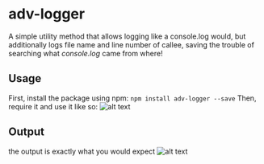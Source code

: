 # adv-logger
A simple utility method that allows logging like a console.log would,
but additionally logs file name and line number of callee, saving the trouble of
searching what  *console.log* came from where!

## Usage
First, install the package using npm:
`npm install adv-logger --save`
Then, require it and use it like so:
![alt text](https://i.imgsafe.org/900636ea72.png)
## Output
the output is exactly what you would expect
![alt text](https://i.imgsafe.org/90065f2f75.png)

